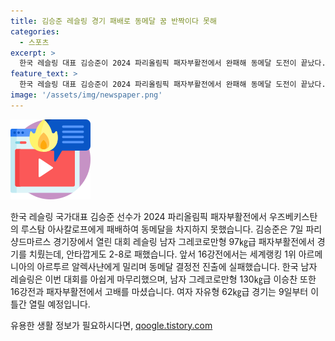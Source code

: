 ```yaml
---
title: 김승준 레슬링 경기 패배로 동메달 꿈 반짝이다 못해
categories:
  - 스포츠
excerpt: >
  한국 레슬링 대표 김승준이 2024 파리올림픽 패자부활전에서 완패해 동메달 도전이 끝났다. 이로써 한국 남자 레슬링은 이번 대회를 아쉽게 마무리했으며, 다만 여자 자유형 62㎏급 경기는 9일부터 이틀간 열릴 예정이다. #파리올림픽 #레슬링 #김승준
feature_text: >
  한국 레슬링 대표 김승준이 2024 파리올림픽 패자부활전에서 완패해 동메달 도전이 끝났다. 이로써 한국 남자 레슬링은 이번 대회를 아쉽게 마무리했으며, 다만 여자 자유형 62㎏급 경기는 9일부터 이틀간 열릴 예정이다. #파리올림픽 #레슬링 #김승준
image: '/assets/img/newspaper.png'
---
```


<p><img src="/assets/img/news.png" alt="rentncar 속보" /></p>

<p data-ke-size="size16">한국 레슬링 국가대표 김승준 선수가 2024 파리올림픽 패자부활전에서 우즈베키스탄의 루스탐 아사칼로프에게 패배하여 동메달을 차지하지 못했습니다. 김승준은 7일 파리 샹드마르스 경기장에서 열린 대회 레슬링 남자 그레코로만형 97㎏급 패자부활전에서 경기를 치뤘는데, 안타깝게도 2-8로 패했습니다. 앞서 16강전에서는 세계랭킹 1위 아르메니아의 아르투르 알렉사냔에게 밀리며 동메달 결정전 진출에 실패했습니다. 한국 남자 레슬링은 이번 대회를 아쉽게 마무리했으며, 남자 그레코로만형 130㎏급 이승찬 또한 16강전과 패자부활전에서 고배를 마셨습니다. 여자 자유형 62㎏급 경기는 9일부터 이틀간 열릴 예정입니다.</p>
유용한 생활 정보가 필요하시다면, <a href="https://qoogle.tistory.com" rel="dofollow">qoogle.tistory.com</a>



